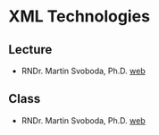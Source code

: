 # XML Technologies

## Lecture

- RNDr. Martin Svoboda, Ph.D. [web](https://www.ksi.mff.cuni.cz/~svoboda/courses/192-NPRG036/)

## Class

- RNDr. Martin Svoboda, Ph.D. [web](https://www.ksi.mff.cuni.cz/~svoboda/courses/192-NPRG036/)
